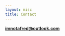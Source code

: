 ```yaml
---
layout: misc
title: Contact
---
```


<a href="mailto:imnotafred@outlook.com"><strong>imnotafred@outlook.com</strong></a>



